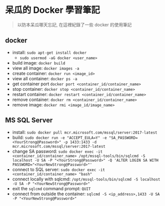 # 呆瓜的 Docker 學習筆記

> 以防本呆瓜哪天忘記, 在這裡紀錄了一些 docker 的使用筆記

## docker

- install: `sudo apt-get install docker`
  + `sudo usermod -aG docker <user_name>`
- build image: `docker build`
- view all image: `docker images -a`
- create container: `docker run <image_id>`
- view all container: `docker ps -a`
- get container port `docker port <container_id/container_name>`
- stop container: `docker stop <container_id/container_name>`
- restart container: `docker restart <container_id/container_name>`
- remove container: `docker rm <container_id/container_name>`
- remove image: `docker rmi <image_id/image_name>`

## MS SQL Server

- install: `sudo docker pull mcr.microsoft.com/mssql/server:2017-latest`
- build: `sudo docker run -e "ACCEPT_EULA=Y" -e "SA_PASSWORD=<YourStrong@Password>" -p 1433:1433 -d mcr.microsoft.com/mssql/server:2017-latest`
- change SA password: `sudo docker exec -it <container_id/container_name> /opt/mssql-tools/bin/sqlcmd -S localhost -U SA -P "<YourStrong@Password>" -Q 'ALTER LOGIN SA WITH PASSWORD="<YourNewStrong@Password>"'`
- connect to SQL server: `sudo docker exec -it <container_id/container_name> "bash"`
- connect locally with sqlcmd: `/opt/mssql-tools/bin/sqlcmd -S localhost -U SA -P "<YourNewStrong@Password>"`
- exit the `sqlcmd` command prompt: `QUIT`
- connect from outside the container: `sqlcmd -S <ip_address>,1433 -U SA -P "<YourNewStrong@Password>"`
